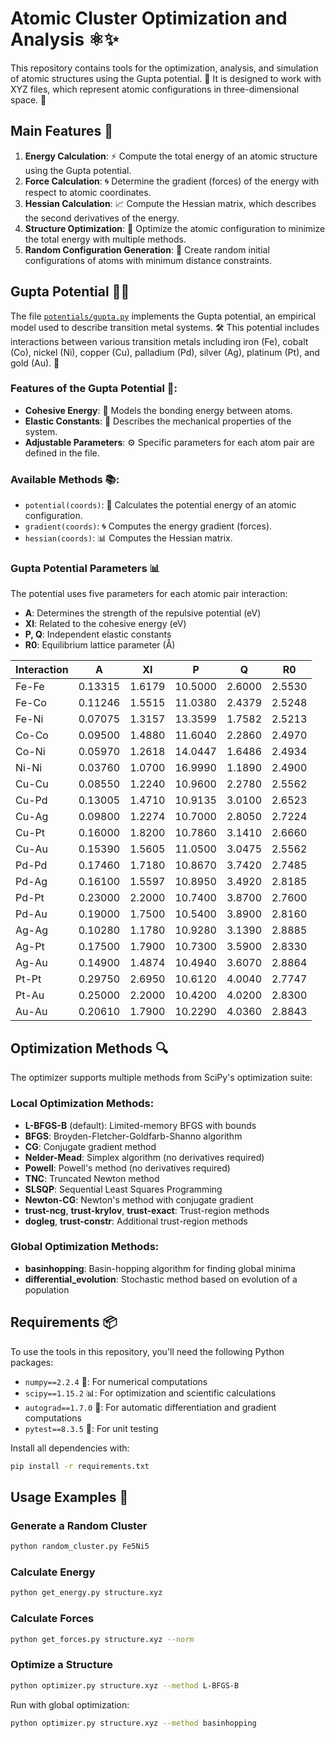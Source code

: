 # Atomic Cluster Optimization and Analysis ⚛️✨

This repository contains tools for the optimization, analysis, and simulation of atomic structures using the Gupta potential. 🧪 It is designed to work with XYZ files, which represent atomic configurations in three-dimensional space. 🌌

## Main Features 🚀

1. **Energy Calculation**: ⚡ Compute the total energy of an atomic structure using the Gupta potential.
2. **Force Calculation**: 🌀 Determine the gradient (forces) of the energy with respect to atomic coordinates.
3. **Hessian Calculation**: 📈 Compute the Hessian matrix, which describes the second derivatives of the energy.
4. **Structure Optimization**: 🔧 Optimize the atomic configuration to minimize the total energy with multiple methods.
5. **Random Configuration Generation**: 🎲 Create random initial configurations of atoms with minimum distance constraints.

## Gupta Potential 🧪✨

The file [`potentials/gupta.py`](potentials/gupta.py) implements the Gupta potential, an empirical model used to describe transition metal systems. 🛠️ This potential includes interactions between various transition metals including iron (Fe), cobalt (Co), nickel (Ni), copper (Cu), palladium (Pd), silver (Ag), platinum (Pt), and gold (Au). 🧲

### Features of the Gupta Potential 🌟:
- **Cohesive Energy**: 💎 Models the bonding energy between atoms.
- **Elastic Constants**: 🧬 Describes the mechanical properties of the system.
- **Adjustable Parameters**: ⚙️ Specific parameters for each atom pair are defined in the file.

### Available Methods 📚:
- `potential(coords)`: 🧮 Calculates the potential energy of an atomic configuration.
- `gradient(coords)`: 🌀 Computes the energy gradient (forces).
- `hessian(coords)`: 📊 Computes the Hessian matrix.

### Gupta Potential Parameters 📊

The potential uses five parameters for each atomic pair interaction:
- **A**: Determines the strength of the repulsive potential (eV)
- **XI**: Related to the cohesive energy (eV)
- **P, Q**: Independent elastic constants
- **R0**: Equilibrium lattice parameter (Å)

| Interaction | A | XI | P | Q | R0 |
|-------------|---|----|----|----|----|
| Fe-Fe | 0.13315 | 1.6179 | 10.5000 | 2.6000 | 2.5530 |
| Fe-Co | 0.11246 | 1.5515 | 11.0380 | 2.4379 | 2.5248 |
| Fe-Ni | 0.07075 | 1.3157 | 13.3599 | 1.7582 | 2.5213 |
| Co-Co | 0.09500 | 1.4880 | 11.6040 | 2.2860 | 2.4970 |
| Co-Ni | 0.05970 | 1.2618 | 14.0447 | 1.6486 | 2.4934 |
| Ni-Ni | 0.03760 | 1.0700 | 16.9990 | 1.1890 | 2.4900 |
| Cu-Cu | 0.08550 | 1.2240 | 10.9600 | 2.2780 | 2.5562 |
| Cu-Pd | 0.13005 | 1.4710 | 10.9135 | 3.0100 | 2.6523 |
| Cu-Ag | 0.09800 | 1.2274 | 10.7000 | 2.8050 | 2.7224 |
| Cu-Pt | 0.16000 | 1.8200 | 10.7860 | 3.1410 | 2.6660 |
| Cu-Au | 0.15390 | 1.5605 | 11.0500 | 3.0475 | 2.5562 |
| Pd-Pd | 0.17460 | 1.7180 | 10.8670 | 3.7420 | 2.7485 |
| Pd-Ag | 0.16100 | 1.5597 | 10.8950 | 3.4920 | 2.8185 |
| Pd-Pt | 0.23000 | 2.2000 | 10.7400 | 3.8700 | 2.7600 |
| Pd-Au | 0.19000 | 1.7500 | 10.5400 | 3.8900 | 2.8160 |
| Ag-Ag | 0.10280 | 1.1780 | 10.9280 | 3.1390 | 2.8885 |
| Ag-Pt | 0.17500 | 1.7900 | 10.7300 | 3.5900 | 2.8330 |
| Ag-Au | 0.14900 | 1.4874 | 10.4940 | 3.6070 | 2.8864 |
| Pt-Pt | 0.29750 | 2.6950 | 10.6120 | 4.0040 | 2.7747 |
| Pt-Au | 0.25000 | 2.2000 | 10.4200 | 4.0200 | 2.8300 |
| Au-Au | 0.20610 | 1.7900 | 10.2290 | 4.0360 | 2.8843 |

## Optimization Methods 🔍

The optimizer supports multiple methods from SciPy's optimization suite:

### Local Optimization Methods:
- **L-BFGS-B** (default): Limited-memory BFGS with bounds
- **BFGS**: Broyden-Fletcher-Goldfarb-Shanno algorithm
- **CG**: Conjugate gradient method
- **Nelder-Mead**: Simplex algorithm (no derivatives required)
- **Powell**: Powell's method (no derivatives required)
- **TNC**: Truncated Newton method
- **SLSQP**: Sequential Least Squares Programming
- **Newton-CG**: Newton's method with conjugate gradient
- **trust-ncg**, **trust-krylov**, **trust-exact**: Trust-region methods
- **dogleg**, **trust-constr**: Additional trust-region methods

### Global Optimization Methods:
- **basinhopping**: Basin-hopping algorithm for finding global minima
- **differential_evolution**: Stochastic method based on evolution of a population

## Requirements 📦

To use the tools in this repository, you'll need the following Python packages:

- `numpy==2.2.4` 🧮: For numerical computations
- `scipy==1.15.2` 📊: For optimization and scientific calculations
- `autograd==1.7.0` 🔧: For automatic differentiation and gradient computations
- `pytest==8.3.5` 🧪: For unit testing

Install all dependencies with:
```bash
pip install -r requirements.txt
```

## Usage Examples 📖

### Generate a Random Cluster
```bash
python random_cluster.py Fe5Ni5
```

### Calculate Energy
```bash
python get_energy.py structure.xyz
```

### Calculate Forces
```bash
python get_forces.py structure.xyz --norm
```

### Optimize a Structure
```bash
python optimizer.py structure.xyz --method L-BFGS-B
```

Run with global optimization:
```bash
python optimizer.py structure.xyz --method basinhopping
```
